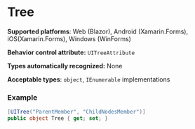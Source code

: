 # Tree

**Supported platforms**: Web (Blazor), Android (Xamarin.Forms), iOS(Xamarin.Forms), Windows (WinForms)

**Behavior control attribute:**  `UITreeAttribute`

**Types automatically recognized:** None

**Acceptable types**: `object`, `IEnumerable` implementations

###  Example
```csharp
[UITree("ParentMember", "ChildNodesMember")]
public object Tree { get; set; }
```